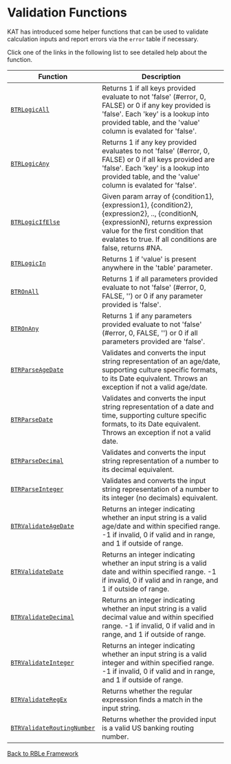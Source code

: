 # Validation Functions

KAT has introduced some helper functions that can be used to validate calculation inputs and report errors via the `error` table if necessary.

Click one of the links in the following list to see detailed help about the function.

Function | Description
---|---
[`BTRLogicAll`](Validation/BTRLogicAll.md) | Returns 1 if all keys provided evaluate to not 'false' (#error, 0, FALSE) or 0 if any key provided is 'false'.  Each 'key' is a lookup into provided table, and the 'value' column is evalated for 'false'.
[`BTRLogicAny`](Validation/BTRLogicAny.md) | Returns 1 if any key provided evaluates to not 'false' (#error, 0, FALSE) or 0 if all keys provided are 'false'.  Each 'key' is a lookup into provided table, and the 'value' column is evalated for 'false'.
[`BTRLogicIfElse`](Validation/BTRLogicIfElse.md) | Given param array of {condition1}, {expression1}, {condition2}, {expression2}, .., {conditionN, {expressionN}, returns expression value for the first condition that evalates to true.  If all conditions are false, returns #NA.
[`BTRLogicIn`](Validation/BTRLogicIn.md) | Returns 1 if 'value' is present anywhere in the 'table' parameter.
[`BTROnAll`](Validation/BTROnAll.md) | Returns 1 if all parameters provided evaluate to not 'false' (#error, 0, FALSE, '') or 0 if any parameter provided is 'false'.
[`BTROnAny`](Validation/BTROnAny.md) | Returns 1 if any parameters provided evaluate to not 'false' (#error, 0, FALSE, '') or 0 if all parameters provided are 'false'.
[`BTRParseAgeDate`](Validation/BTRParseAgeDate.md) | Validates and converts the input string representation of an age/date, supporting culture specific formats, to its Date equivalent.  Throws an exception if not a valid age/date.
[`BTRParseDate`](Validation/BTRParseDate.md) | Validates and converts the input string representation of a date and time, supporting culture specific formats, to its Date equivalent.  Throws an exception if not a valid date.
[`BTRParseDecimal`](Validation/BTRParseDecimal.md) | Validates and converts the input string representation of a number to its decimal equivalent.
[`BTRParseInteger`](Validation/BTRParseInteger.md) | Validates and converts the input string representation of a number to its integer (no decimals) equivalent.
[`BTRValidateAgeDate`](Validation/BTRValidateAgeDate.md) | Returns an integer indicating whether an input string is a valid age/date and within specified range. -1 if invalid, 0 if valid and in range, and 1 if outside of range.
[`BTRValidateDate`](Validation/BTRValidateDate.md) | Returns an integer indicating whether an input string is a valid date and within specified range. -1 if invalid, 0 if valid and in range, and 1 if outside of range.
[`BTRValidateDecimal`](Validation/BTRValidateDecimal.md) | Returns an integer indicating whether an input string is a valid decimal value and within specified range. -1 if invalid, 0 if valid and in range, and 1 if outside of range.
[`BTRValidateInteger`](Validation/BTRValidateInteger.md) | Returns an integer indicating whether an input string is a valid integer and within specified range. -1 if invalid, 0 if valid and in range, and 1 if outside of range.
[`BTRValidateRegEx`](Validation/BTRValidateRegEx.md) | Returns whether the regular expression finds a match in the input string.
[`BTRValidateRoutingNumber`](Validation/BTRValidateRoutingNumber.md) | Returns whether the provided input is a valid US banking routing number.


[Back to RBLe Framework](/RBLe/RBLe.md)